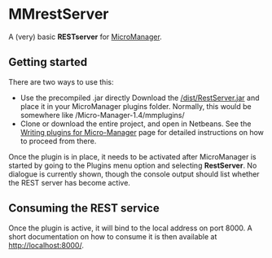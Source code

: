 # MMrestServer
A (very) basic **RESTserver** for [MicroManager](https://micro-manager.org/).

## Getting started
There are two ways to use this:

* Use the precompiled .jar directly
    Download the [/dist/RestServer.jar](https://github.com/MattNeuro/MMrestServer/blob/master/dist/RestServer.jar) and place it in your MicroManager plugins folder. 
    Normally, this would be somewhere like /Micro-Manager-1.4/mmplugins/
* Clone or download the entire project, and open in Netbeans. 
    See the [Writing plugins for Micro-Manager](https://micro-manager.org/wiki/Writing_plugins_for_Micro-Manager) page for detailed instructions on how to proceed from there.

Once the plugin is in place, it needs to be activated after MicroManager is started by going to the Plugins menu option and selecting **RestServer**. 
No dialogue is currently shown, though the console output should list whether the REST server has become active.

## Consuming the REST service
Once the plugin is active, it will bind to the local address on port 8000. 
A short documentation on how to consume it is then available at [http://localhost:8000/](http://localhost:8000/). 


